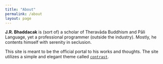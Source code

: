 ```yaml
---
title: "About"
permalink: /about
layout: page
---
```


**J.R. Bhaddacak** is (sort of) a scholar of Theravāda Buddhism and Pāli Language, yet a professional programmer (outside the industry). Mostly, he contents himself with serenity in seclusion.

This site is meant to be the official portal to his works and thoughts. The site utilizes a simple and elegant theme called [`contrast`](https://niklasbuschmann.github.io/contrast/).
